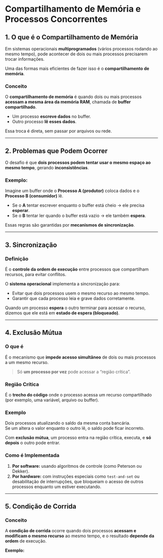 # Compartilhamento de Memória e Processos Concorrentes

## 1. O que é o Compartilhamento de Memória
Em sistemas operacionais **multiprogramados** (vários processos rodando ao mesmo tempo), pode acontecer de dois ou mais processos precisarem trocar informações.

Uma das formas mais eficientes de fazer isso é o **compartilhamento de memória**.

### Conceito
O **compartilhamento de memória** é quando dois ou mais processos **acessam a mesma área da memória RAM**, chamada de **buffer compartilhado**.  
- Um processo **escreve dados** no buffer.  
- Outro processo **lê esses dados**.

Essa troca é direta, sem passar por arquivos ou rede.

---

## 2. Problemas que Podem Ocorrer
O desafio é que **dois processos podem tentar usar o mesmo espaço ao mesmo tempo**, gerando **inconsistências**.

### Exemplo:
Imagine um buffer onde o **Processo A (produtor)** coloca dados e o **Processo B (consumidor)** lê.  
- Se o **A** tentar escrever enquanto o buffer está cheio → ele precisa **esperar**.  
- Se o **B** tentar ler quando o buffer está vazio → ele também **espera**.  

Essas regras são garantidas por **mecanismos de sincronização**.

---

## 3. Sincronização
### Definição
É o **controle da ordem de execução** entre processos que compartilham recursos, para evitar conflitos.

O **sistema operacional** implementa a sincronização para:
- Evitar que dois processos usem o mesmo recurso ao mesmo tempo.
- Garantir que cada processo leia e grave dados corretamente.

Quando um processo **espera** o outro terminar para acessar o recurso, dizemos que ele está em **estado de espera (bloqueado)**.

---

## 4. Exclusão Mútua
### O que é
É o mecanismo que **impede acesso simultâneo** de dois ou mais processos a um mesmo recurso.

> Só **um processo por vez** pode acessar a “região crítica”.

### Região Crítica
É o **trecho do código** onde o processo acessa um recurso compartilhado (por exemplo, uma variável, arquivo ou buffer).

### Exemplo
Dois processos atualizando o saldo da mesma conta bancária.  
Se um altera o valor enquanto o outro lê, o saldo pode ficar incorreto.

Com **exclusão mútua**, um processo entra na região crítica, executa, e **só depois** o outro pode entrar.

### Como é Implementada
1. **Por software:** usando algoritmos de controle (como Peterson ou Dekker).  
2. **Por hardware:** com instruções especiais como `test-and-set` ou desabilitação de interrupções, que bloqueiam o acesso de outros processos enquanto um estiver executando.

---

## 5. Condição de Corrida
### Conceito
A **condição de corrida** ocorre quando dois processos **acessam e modificam o mesmo recurso** ao mesmo tempo, e o resultado **depende da ordem** de execução.

**Exemplo:**
